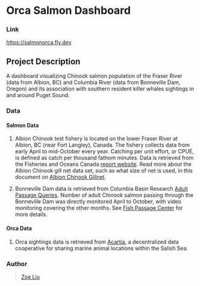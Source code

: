 # Orca Salmon Dashboard

### Link
https://salmonorca.fly.dev

## __Project Description__
A dashboard visualizing Chinook salmon population of the Fraser River (data from Albion, BC) and Columbia River (data from Bonneville Dam, Oregon) and its association with southern resident killer whales sightings in and around Puget Sound. 

### **Data**
#### Salmon Data
1. Albion Chinook test fishery is located on the lower Fraser River at Albion, BC (near Fort Langley), Canada. The fishery collects data from early April to mid-October every year. Catching per unit effort, or CPUE, is defined as catch per thousand fathom minutes. Data is retrieved from the Fisheries and Oceans Canada [report website](https://www-ops2.pac.dfo-mpo.gc.ca/fos2_Internet/Testfish/rptcsbdparm.cfm?stat=CPTFM&fsub_id=242). Read more about the Albion Chinook gill net data set, such as what size of net is used, in this document on [Albion Chinook Gillnet](https://www.pac.dfo-mpo.gc.ca/fm-gp/fraser/docs/commercial/albionchinook-quinnat-eng.html). 

2. Bonneville Dam data is retrieved from Columbia Basin Research [Adult Passage Queries](https://www.cbr.washington.edu/dart/query/adult_daily). Number of adult Chinook salmon passing through the Bonneville Dam was directly monitored April to October, with video monitoring covering the other months. See [Fish Passage Center](https://www.fpc.org/adults/Q_adults_subsite.php) for more details. 

#### Orca Data
1. Orca sightings data is retrieved from [Acartia](https://acartia.io/home), a decentralized data cooperative for sharing marine animal locations within the Salish Sea. 

### Author
> [Zoe Liu](https://github.com/liu-zoe)
